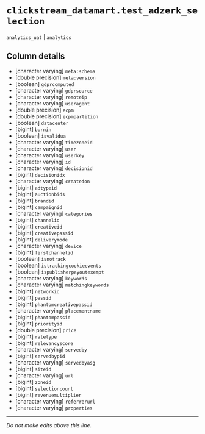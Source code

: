 # `clickstream_datamart.test_adzerk_selection`
`analytics_uat` | `analytics`

## Column details
* [character varying] `meta:schema`
* [double precision] `meta:version`
* [boolean]   `gdprcomputed`
* [character varying] `gdprsource`
* [character varying] `remoteip`
* [character varying] `useragent`
* [double precision] `ecpm`
* [double precision] `ecpmpartition`
* [boolean]   `datacenter`
* [bigint]    `burnin`
* [boolean]   `isvalidua`
* [character varying] `timezoneid`
* [character varying] `user`
* [character varying] `userkey`
* [character varying] `id`
* [character varying] `decisionid`
* [bigint]    `decisionidx`
* [character varying] `createdon`
* [bigint]    `adtypeid`
* [bigint]    `auctionbids`
* [bigint]    `brandid`
* [bigint]    `campaignid`
* [character varying] `categories`
* [bigint]    `channelid`
* [bigint]    `creativeid`
* [bigint]    `creativepassid`
* [bigint]    `deliverymode`
* [character varying] `device`
* [bigint]    `firstchannelid`
* [boolean]   `isnotrack`
* [boolean]   `istrackingcookieevents`
* [boolean]   `ispublisherpayoutexempt`
* [character varying] `keywords`
* [character varying] `matchingkeywords`
* [bigint]    `networkid`
* [bigint]    `passid`
* [bigint]    `phantomcreativepassid`
* [character varying] `placementname`
* [bigint]    `phantompassid`
* [bigint]    `priorityid`
* [double precision] `price`
* [bigint]    `ratetype`
* [bigint]    `relevancyscore`
* [character varying] `servedby`
* [bigint]    `servedbypid`
* [character varying] `servedbyasg`
* [bigint]    `siteid`
* [character varying] `url`
* [bigint]    `zoneid`
* [bigint]    `selectioncount`
* [bigint]    `revenuemultiplier`
* [character varying] `referrerurl`
* [character varying] `properties`

-------------------------------------------------------------------------------
*Do not make edits above this line.*
